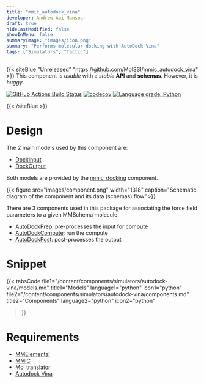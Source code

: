 ```yaml
---
title: "mmic_autodock_vina"
developer: Andrew Abi-Mansour
draft: true
hideLastModified: false
showInMenu: false
summaryImage: "images/icon.png" 
summary: "Performs molecular docking with AutoDock Vina"
tags: ["Simulators", "Tactic"]
---
```


{{< siteBlue "Unreleased" "https://github.com/MolSSI/mmic_autodock_vina" >}}
This component is *usable* with a *stable* **API** and **schemas**. However, it is *buggy*.

[//]: # (Badges)
[![GitHub Actions Build Status](https://github.com/MolSSI/mmic_autodock_vina/workflows/CI/badge.svg)](https://github.com/MolSSI/mmic_autodock_vina/actions?query=workflow%3ACI)
[![codecov](https://codecov.io/gh/MolSSI/mmic_autodock_vina/branch/master/graph/badge.svg)](https://codecov.io/gh/MolSSI/mmic_autodock_vina/branch/master)
[![Language grade: Python](https://img.shields.io/lgtm/grade/python/g/MolSSI/mmic_autodock_vina.svg?logo=lgtm&logoWidth=18)](https://lgtm.com/projects/g/MolSSI/mmic_autodock_vina/context:python)

{{< /siteBlue >}}

# Design
The 2 main models used by this component are:
- [DockInput](https://github.com/MolSSI/mmic_docking/blob/master/mmic_docking/models/input.py#L8)
- [DockOutput](https://github.com/MolSSI/mmic_docking/blob/master/mmic_docking/models/input.py#L14)

Both models are provided by the [mmic_docking](/components/simulators/docking) component.

{{< figure src="images/component.png" width="1318" caption="Schematic diagram of the component and its data (schemas) flow.">}}

There are 3 components used in this package for associating the force field parameters to a given MMSchema molecule: 
- [AutoDockPrep](https://github.com/MolSSI/mmic_docking/blob/master/mmic_docking/components/prep_component.py#L7): pre-processes the input for compute
- [AutoDockCompute](https://github.com/MolSSI/mmic_docking/blob/master/mmic_docking/components/post_component.py#L5): run the compute
- [AutoDockPost](https://github.com/MolSSI/mmic_docking/blob/master/mmic_docking/components/post_component.py#L5): post-processes the output

# Snippet
{{< tabsCode
    file1="/content/components/simulators/autodock-vina/models.md" title1="Models" language1="python" icon1="python"
    file2="/content/components/simulators/autodock-vina/components.md" title2="Components" language2="python" icon2="python"
>}}

# Requirements
- [MMElemental](https://github.com/MolSSI/MMElemental)
- [MMIC](https://github.com/MolSSI/mmic)
- [Mol translator](http://localhost:1313/tags/translators)
- [Autodock Vina](https://anaconda.org/bioconda/autodock-vina)
